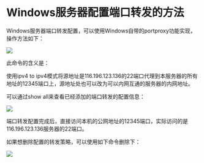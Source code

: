 # Windows服务器配置端口转发的方法
Windows服务器端口转发配置，可以使用Windows自带的portproxy功能实现，操作方法如下：

![](https://github.com/jdcloudcom/cn/blob/edit/image/Elastic-Compute/Virtual-Machine/Windows/Windows%E6%9C%8D%E5%8A%A1%E5%99%A8%E9%85%8D%E7%BD%AE%E7%AB%AF%E5%8F%A3%E8%BD%AC%E5%8F%91%E7%9A%84%E6%96%B9%E6%B3%9501.png)

此命令的含义是：

使用ipv4 to ipv4模式将源地址是116.196.123.136的22端口代理到本服务器的所有地址的12345端口上，源地址处也可以改为可以内网互通的服务器的内网地址。

可以通过show all来查看已经添加的端口转发的配置信息：

![](https://github.com/jdcloudcom/cn/blob/edit/image/Elastic-Compute/Virtual-Machine/Windows/Windows%E6%9C%8D%E5%8A%A1%E5%99%A8%E9%85%8D%E7%BD%AE%E7%AB%AF%E5%8F%A3%E8%BD%AC%E5%8F%91%E7%9A%84%E6%96%B9%E6%B3%9502.png)

端口转发配置完成后，直接访问本机的公网地址的12345端口，实际访问的是116.196.123.136服务器的22端口。



如果想删除配置的转发策略，可以使用如下命令删除下：

![](https://github.com/jdcloudcom/cn/blob/edit/image/Elastic-Compute/Virtual-Machine/Windows/Windows%E6%9C%8D%E5%8A%A1%E5%99%A8%E9%85%8D%E7%BD%AE%E7%AB%AF%E5%8F%A3%E8%BD%AC%E5%8F%91%E7%9A%84%E6%96%B9%E6%B3%9503.png)